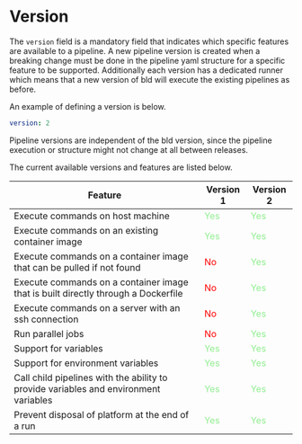 # Version
The `version` field is a mandatory field that indicates which specific features are available to a pipeline. A new pipeline version is created when a breaking change must be done in the pipeline yaml structure for a specific feature to be supported. Additionally each version has a dedicated runner which means that a new version of bld will execute the existing pipelines as before.

An example of defining a version is below.
```yaml
version: 2
```

Pipeline versions are independent of the bld version, since the pipeline execution or structure might not change at all between releases.

The current available versions and features are listed below.

| Feature | Version 1 | Version 2 |
|---------|-----------|-----------|
| Execute commands on host machine | <span style="color:lightgreen">Yes</span> | <span style="color:lightgreen">Yes</span> |
| Execute commands on an existing container image | <span style="color:lightgreen">Yes</span> | <span style="color:lightgreen">Yes</span> |
| Execute commands on a container image that can be pulled if not found | <span style="color:red">No</span> | <span style="color:lightgreen">Yes</span> |
| Execute commands on a container image that is built directly through a Dockerfile | <span style="color:red">No</span> | <span style="color:lightgreen">Yes</span> |
| Execute commands on a server with an ssh connection | <span style="color:red">No</span> | <span style="color:lightgreen">Yes</span> |
| Run parallel jobs | <span style="color:red">No</span> | <span style="color:lightgreen">Yes</span> |
| Support for variables | <span style="color:lightgreen">Yes</span> | <span style="color:lightgreen">Yes</span> |
| Support for environment variables | <span style="color:lightgreen">Yes</span> | <span style="color:lightgreen">Yes</span> |
| Call child pipelines with the ability to provide variables and environment variables | <span style="color:lightgreen">Yes</span> | <span style="color:lightgreen">Yes</span> |
| Prevent disposal of platform at the end of a run | <span style="color:lightgreen">Yes</span> | <span style="color:lightgreen">Yes</span> |
